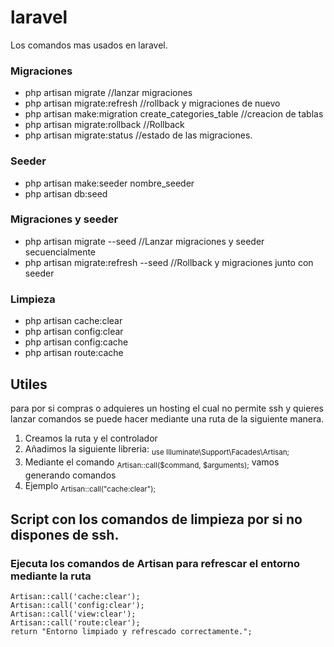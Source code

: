 # laravel
<p>Los comandos mas usados en laravel.</p>
<p>
<h3>Migraciones</h3>
 <ul>
  <li>php artisan migrate                                 //lanzar migraciones</li>
  <li>php artisan migrate:refresh                         //rollback y migraciones de nuevo</li>
  <li>php artisan make:migration create_categories_table  //creacion de tablas</li>
  <li>php artisan migrate:rollback                        //Rollback</li>
  <li>php artisan migrate:status                          //estado de las migraciones.</li>
 </ul>
</p>
<p>
  <h3>Seeder</h3>
 <ul>
  <li>php artisan make:seeder nombre_seeder</li>
  <li>php artisan db:seed</li>
 </ul>
</p>

<p>
<h3>Migraciones y seeder</h3>
 <ul>
  <li>  php artisan migrate --seed            //Lanzar migraciones y seeder secuencialmente</li>
  <li>php artisan migrate:refresh --seed   //Rollback y migraciones junto con seeder</li>
 </ul>
</p>


<p>
 <h3>Limpieza</h3>
<ul>
  <li>php artisan cache:clear</li>
  <li>php artisan config:clear</li>
  <li>php artisan config:cache</li>
   <li>php artisan route:cache</li>
 </ul>
</p>

## Utiles
<p>
 para por si compras o adquieres un hosting el cual no permite ssh y quieres lanzar comandos se puede hacer mediante una ruta de la siguiente manera.
 <br>
 <ol>
  <li>Creamos la ruta y el controlador</li>
  <li>Añadimos la siguiente libreria: <sub>use Illuminate\Support\Facades\Artisan;</sub>  </li>
  <li> Mediante el comando  <sub>Artisan::call($command, $arguments);</sub>   vamos generando comandos </li>
  <li>Ejemplo  <sub>Artisan::call("cache:clear");</sub></li>
 </ol>
</p>

## Script con los comandos de limpieza por si no dispones de ssh.
### Ejecuta los comandos de Artisan para refrescar el entorno mediante la ruta


    Artisan::call('cache:clear');
    Artisan::call('config:clear');
    Artisan::call('view:clear');
    Artisan::call('route:clear');
    return "Entorno limpiado y refrescado correctamente.";
</sup>   

